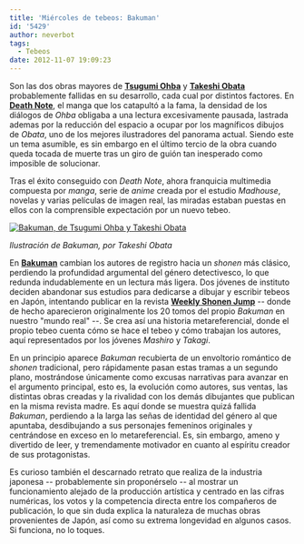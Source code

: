 ```yaml
---
title: 'Miércoles de tebeos: Bakuman'
id: '5429'
author: neverbot
tags:
  - Tebeos
date: 2012-11-07 19:09:23
---
```


Son las dos obras mayores de **[Tsugumi Ohba](http://en.wikipedia.org/wiki/Tsugumi_Ohba)** y **[Takeshi Obata](http://en.wikipedia.org/wiki/Takeshi_Obata)** probablemente fallidas en su desarrollo, cada cual por distintos factores. En [**Death Note**](http://en.wikipedia.org/wiki/Death_Note), el manga que los catapultó a la fama, la densidad de los diálogos de _Ohba_ obligaba a una lectura excesivamente pausada, lastrada ademas por la reducción del espacio a ocupar por los magníficos dibujos de _Obata_, uno de los mejores ilustradores del panorama actual. Siendo este un tema asumible, es sin embargo en el último tercio de la obra cuando queda tocada de muerte tras un giro de guión tan inesperado como imposible de solucionar.

Tras el éxito conseguido con _Death Note_, ahora franquicia multimedia compuesta por _manga_, serie de _anime_ creada por el estudio _Madhouse_, novelas y varias películas de imagen real, las miradas estaban puestas en ellos con la comprensible expectación por un nuevo tebeo.

 [![](./bakuman_ohba_obata.jpg "Bakuman, de Tsugumi Ohba y Takeshi Obata")](./bakuman_ohba_obata.jpg)

_Ilustración de Bakuman, por Takeshi Obata_

En [**Bakuman**](http://en.wikipedia.org/wiki/Bakuman) cambian los autores de registro hacia un _shonen_ más clásico, perdiendo la profundidad argumental del género detectivesco, lo que redunda indudablemente en un lectura más ligera. Dos jóvenes de instituto deciden abandonar sus estudios para dedicarse a dibujar y escribir tebeos en Japón, intentando publicar en la revista [**Weekly Shonen Jump**](http://en.wikipedia.org/wiki/Weekly_Sh%C5%8Dnen_Jump) -- donde de hecho aparecieron originalmente los 20 tomos del propio _Bakuman_ en nuestro "mundo real" --. Se crea así una historia metareferencial, donde el propio tebeo cuenta cómo se hace el tebeo y cómo trabajan los autores, aquí representados por los jóvenes _Mashiro_ y _Takagi_.

En un principio aparece _Bakuman_ recubierta de un envoltorio romántico de _shonen_ tradicional, pero rápidamente pasan estas tramas a un segundo plano, mostrándose únicamente como excusas narrativas para avanzar en el argumento principal, esto es, la evolución como autores, sus ventas, las distintas obras creadas y la rivalidad con los demás dibujantes que publican en la misma revista madre. Es aquí donde se muestra quizá fallida _Bakuman_, perdiendo a la larga las señas de identidad del género al que apuntaba, desdibujando a sus personajes femeninos originales y centrándose en exceso en lo metareferencial. Es, sin embargo, ameno y divertido de leer, y tremendamente motivador en cuanto al espíritu creador de sus protagonistas.

Es curioso también el descarnado retrato que realiza de la industria japonesa -- probablemente sin proponérselo -- al mostrar  un funcionamiento alejado de la producción artística y centrado en las cifras numéricas, los votos y la competencia directa entre los compañeros de publicación, lo que sin duda explica la naturaleza de muchas obras provenientes de Japón, así como su extrema longevidad en algunos casos. Si funciona, no lo toques.